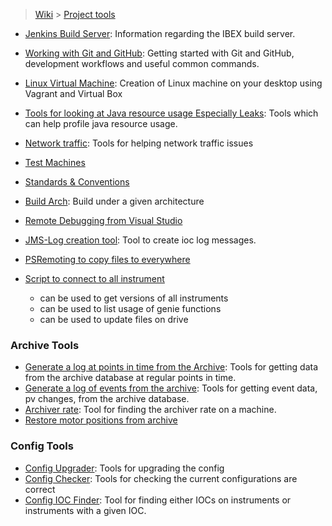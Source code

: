 > [Wiki](Home) > [Project tools](Project-tools)

* [Jenkins Build Server](Jenkins-Build-Server): Information regarding the IBEX build server.

* [Working with Git and GitHub](Working-with-git-and-github): Getting started with Git and GitHub, development workflows and useful common commands.

* [Linux Virtual Machine](building-on-linux): Creation of Linux machine on your desktop using Vagrant and Virtual Box
* [Tools for looking at Java resource usage Especially Leaks](Java-Resource-Usage-Tools): Tools which can help profile java resource usage.
* [Network traffic](Network-traffic): Tools for helping network traffic issues
* [Test Machines](Test-Machines)
* [Standards & Conventions](Standards-&-Conventions)
* [Build Arch](Build-Arch): Build under a given architecture
* [Remote Debugging from Visual Studio](Remote-Debugging-from-Visual-Studio)
* [JMS-Log creation tool](Ioc-message-logging#development-tools): Tool to create ioc log messages.
* [PSRemoting to copy files to everywhere](PS-Remote)
* [Script to connect to all instrument](Script-to-connect-to-all-instruments)
    - can be used to get versions of all instruments
    - can be used to list usage of genie functions
    - can be used to update files on drive

### Archive Tools

* [Generate a log at points in time from the Archive](Archive-Time-Log): Tools for getting data from the archive database at regular points in time.
* [Generate a log of events from the archive](Archive-Event-Log): Tools for getting event data, pv changes, from the archive database.
* [Archiver rate](archive-rates): Tool for finding the archiver rate on a machine.
* [Restore motor positions from archive](Restore-Motor-Positions-from-Archive)

### Config Tools

* [Config Upgrader](Config-Upgrader): Tools for upgrading the config
* [Config Checker](Config-Checker): Tools for checking the current configurations are correct
* [Config IOC Finder](Config-IOC-Finder): Tool for finding either IOCs on instruments or instruments with a given IOC.

